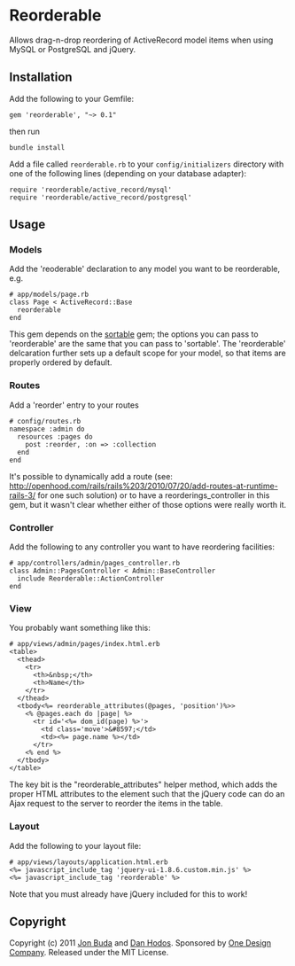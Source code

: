 # Reorderable

Allows drag-n-drop reordering of ActiveRecord model items when using MySQL or PostgreSQL and jQuery.

## Installation

Add the following to your Gemfile:

    gem 'reorderable', "~> 0.1"

then run

    bundle install

Add a file called `reorderable.rb` to your `config/initializers` directory with one of the following lines (depending on your database adapter):

    require 'reorderable/active_record/mysql'
    require 'reorderable/active_record/postgresql'

## Usage

### Models
Add the 'reoderable' declaration to any model you want to be reorderable, e.g.

    # app/models/page.rb
    class Page < ActiveRecord::Base
      reorderable
    end

This gem depends on the [sortable](https://github.com/shuber/sortable) gem; the options you can pass to 'reorderable' are the same that you can pass to 'sortable'. The 'reorderable' delcaration further sets up a default scope for your model, so that items are properly ordered by default.

### Routes

Add a 'reorder' entry to your routes

    # config/routes.rb
    namespace :admin do
      resources :pages do
        post :reorder, :on => :collection
      end
    end

It's possible to dynamically add a route (see: http://openhood.com/rails/rails%203/2010/07/20/add-routes-at-runtime-rails-3/ for one such solution) or to have a reorderings_controller in this gem, but it wasn't clear whether either of those options were really worth it.

### Controller

Add the following to any controller you want to have reordering facilities:

    # app/controllers/admin/pages_controller.rb
    class Admin::PagesController < Admin::BaseController
      include Reorderable::ActionController
    end

### View

You probably want something like this:

    # app/views/admin/pages/index.html.erb
    <table>
      <thead>
        <tr>
          <th>&nbsp;</th>
          <th>Name</th>
        </tr>
      </thead>
      <tbody<%= reorderable_attributes(@pages, 'position')%>>
        <% @pages.each do |page| %>
          <tr id='<%= dom_id(page) %>'>
            <td class='move'>&#8597;</td>
            <td><%= page.name %></td>
          </tr>
        <% end %>
      </tbody>
    </table>

The key bit is the "reorderable_attributes" helper method, which adds the proper HTML attributes to the <tbody> element such that the jQuery code can do an Ajax request to the server to reorder the items in the table.

### Layout

Add the following to your layout file:

    # app/views/layouts/application.html.erb
    <%= javascript_include_tag 'jquery-ui-1.8.6.custom.min.js' %>
    <%= javascript_include_tag 'reorderable' %>

Note that you must already have jQuery included for this to work!

## Copyright

Copyright (c) 2011 [Jon Buda](mailto:jonbuda[at]gmail[dot]com) and [Dan Hodos](mailto:danhodos[at]gmail[dot]com). Sponsored by [One Design Company](http://onedesigncompany.com/). Released under the MIT License.
